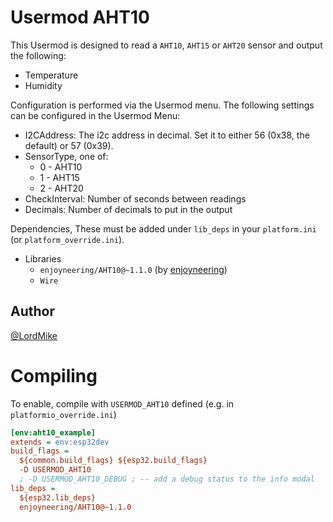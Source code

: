# Usermod AHT10
This Usermod is designed to read a `AHT10`, `AHT15` or `AHT20` sensor and output the following:
- Temperature
- Humidity

Configuration is performed via the Usermod menu. The following settings can be configured in the Usermod Menu:
- I2CAddress: The i2c address in decimal. Set it to either 56 (0x38, the default) or 57 (0x39).
- SensorType, one of:
  - 0 - AHT10
  - 1 - AHT15
  - 2 - AHT20
- CheckInterval: Number of seconds between readings
- Decimals: Number of decimals to put in the output

Dependencies, These must be added under `lib_deps` in your `platform.ini` (or `platform_override.ini`).
- Libraries
  - `enjoyneering/AHT10@~1.1.0` (by [enjoyneering](https://registry.platformio.org/libraries/enjoyneering/AHT10))
  - `Wire`

## Author
[@LordMike](https://github.com/LordMike)

# Compiling

To enable, compile with `USERMOD_AHT10` defined  (e.g. in `platformio_override.ini`)
```ini
[env:aht10_example]
extends = env:esp32dev
build_flags =
  ${common.build_flags} ${esp32.build_flags}
  -D USERMOD_AHT10
  ; -D USERMOD_AHT10_DEBUG ; -- add a debug status to the info modal
lib_deps = 
  ${esp32.lib_deps}
  enjoyneering/AHT10@~1.1.0
```
